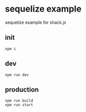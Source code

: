 # sequelize example

sequelize example for shack.js

## init

```
npm i
```

## dev

```
npm run dev
```


## production

```
npm run build
npm run start
```